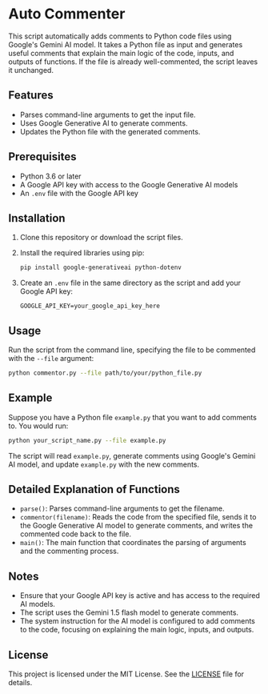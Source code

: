 
# Auto Commenter

This script automatically adds comments to Python code files using Google's Gemini AI model. It takes a Python file as input and generates useful comments that explain the main logic of the code, inputs, and outputs of functions. If the file is already well-commented, the script leaves it unchanged.

## Features

- Parses command-line arguments to get the input file.
- Uses Google Generative AI to generate comments.
- Updates the Python file with the generated comments.

## Prerequisites

- Python 3.6 or later
- A Google API key with access to the Google Generative AI models
- An `.env` file with the Google API key

## Installation

1. Clone this repository or download the script files.
2. Install the required libraries using pip:

   ```bash
   pip install google-generativeai python-dotenv
   ```

3. Create an `.env` file in the same directory as the script and add your Google API key:

   ```env
   GOOGLE_API_KEY=your_google_api_key_here
   ```

## Usage

Run the script from the command line, specifying the file to be commented with the `--file` argument:

```bash
python commentor.py --file path/to/your/python_file.py
```

## Example

Suppose you have a Python file `example.py` that you want to add comments to. You would run:

```bash
python your_script_name.py --file example.py
```

The script will read `example.py`, generate comments using Google's Gemini AI model, and update `example.py` with the new comments.

## Detailed Explanation of Functions

- `parse()`: Parses command-line arguments to get the filename.
- `commentor(filename)`: Reads the code from the specified file, sends it to the Google Generative AI model to generate comments, and writes the commented code back to the file.
- `main()`: The main function that coordinates the parsing of arguments and the commenting process.

## Notes

- Ensure that your Google API key is active and has access to the required AI models.
- The script uses the Gemini 1.5 flash model to generate comments.
- The system instruction for the AI model is configured to add comments to the code, focusing on explaining the main logic, inputs, and outputs.

## License

This project is licensed under the MIT License. See the [LICENSE](LICENSE) file for details.

